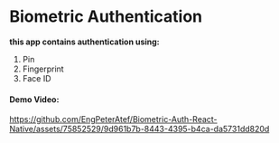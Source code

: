 # Biometric Authentication

**this app contains authentication using:**

1. Pin
2. Fingerprint
3. Face ID


#### Demo Video:

https://github.com/EngPeterAtef/Biometric-Auth-React-Native/assets/75852529/9d961b7b-8443-4395-b4ca-da5731dd820d

